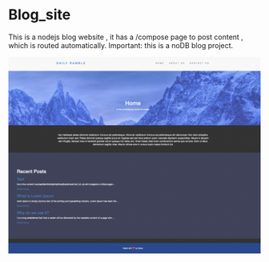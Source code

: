 # Blog_site
 This is a nodejs blog website , it has a /compose page to post content , which is routed automatically. Important: this is a noDB blog project.

![alt text](blog.png)
